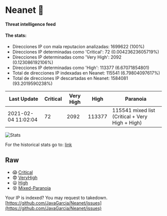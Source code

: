 # Neanet :hocho:
#### Threat intelligence feed
#### The stats:

- Direcciones IP con mala reputacion analizadas: 1699622 (100%)
- Direcciones IP determinadas como 'Critical':  72 (0.00423623605719%)
- Direcciones IP determinadas como 'Very High':  2092 (0.123086192106%)
- Direcciones IP determinadas como 'High':  113377 (6.67071854801)
- Total de direcciones IP indexadas en Neanet:  115541 (6.79804097617%)
- Total de direcciones IP descartadas en Neanet:  1584081 (93.2019590238%)

| Last Update | Critical | Very High | High | Paranoia |
| --- | --- | --- | --- | --- |
| 2021-02-04 11:02:04 | 72 | 2092 | 113377 | 115541 mixed list (Critical + Very High + High)|

![Stats](https://docs.google.com/spreadsheets/d/e/2PACX-1vSnaNMIXVabIpDJjufMlzH7poXnshF3mgd8Is1g9ytUEzVsP5my4Trn8f-xkoLLQ38xpL3HtmUexLo6/pubchart?oid=501124687&format=image)

For the historical stats go to: [link](/stats.csv)
## Raw
- :scream: [Critical](https://raw.githubusercontent.com/JavaGarcia/Neanet/master/blacklists/neanet_critical.txt)
- :fearful: [VeryHigh](https://raw.githubusercontent.com/JavaGarcia/Neanet/master/blacklists/neanet_veryHigh.txtt)
- :frowning: [High](https://raw.githubusercontent.com/JavaGarcia/Neanet/master/blacklists/neanet_high.txt)
- :dizzy_face: [Mixed-Paranoia](https://raw.githubusercontent.com/JavaGarcia/Neanet/master/blacklists/neanet_all.txt)


Your IP is indexed? You may request to takedown. [https://github.com/JavaGarcia/Neanet/issues](https://github.com/JavaGarcia/Neanet/issues)

















































































































































































































































































































































































































































































































































































































































































































































































































































































































































































































































































































































































































































































































































































































































































































































































































































































































































































































































































































































































































































































































































































































































































































































































































































































































































































































































































































































































































































































































































































































































































































































































































































































































































































































































































































































































































































































































































































































































































































































































































































































































